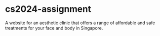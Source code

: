 # cs2024-assignment
A website for an aesthetic clinic that offers a range of affordable and safe treatments for your face and body in Singapore.
